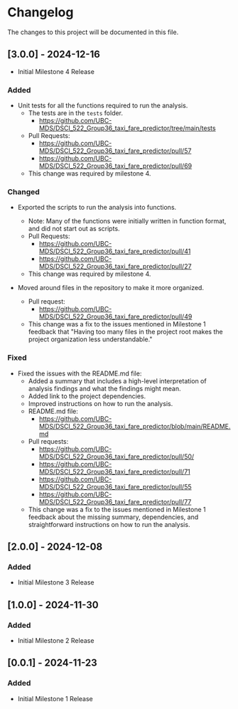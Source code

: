 # Changelog

The changes to this project will be documented in this file.

## [3.0.0] - 2024-12-16

- Initial Milestone 4 Release

### Added

- Unit tests for all the functions required to run the analysis. 
  - The tests are in the `tests` folder.
    - <https://github.com/UBC-MDS/DSCI_522_Group36_taxi_fare_predictor/tree/main/tests>
  - Pull Requests:
    - <https://github.com/UBC-MDS/DSCI_522_Group36_taxi_fare_predictor/pull/57>
    - <https://github.com/UBC-MDS/DSCI_522_Group36_taxi_fare_predictor/pull/69> 
  - This change was required by milestone 4.

### Changed

- Exported the scripts to run the analysis into functions.
  - Note: Many of the functions were initially written in function format, and did not start out as scripts.
  - Pull Requests:
    - <https://github.com/UBC-MDS/DSCI_522_Group36_taxi_fare_predictor/pull/41> 
    - <https://github.com/UBC-MDS/DSCI_522_Group36_taxi_fare_predictor/pull/27>
  - This change was required by milestone 4.

- Moved around files in the repository to make it more organized.
  - Pull request:
    - <https://github.com/UBC-MDS/DSCI_522_Group36_taxi_fare_predictor/pull/49>
  - This change was a fix to the issues mentioned in Milestone 1 feedback that "Having too many files in the project root makes the project organization less understandable."

### Fixed

- Fixed the issues with the README.md file:
  - Added a summary that includes a high-level interpretation of analysis findings and what the findings might mean.
  - Added link to the project dependencies.
  - Improved instructions on how to run the analysis.
  - README.md file:
    - <https://github.com/UBC-MDS/DSCI_522_Group36_taxi_fare_predictor/blob/main/README.md>
  - Pull requests:
    - <https://github.com/UBC-MDS/DSCI_522_Group36_taxi_fare_predictor/pull/50/> 
    - <https://github.com/UBC-MDS/DSCI_522_Group36_taxi_fare_predictor/pull/71> 
    - <https://github.com/UBC-MDS/DSCI_522_Group36_taxi_fare_predictor/pull/55>
    - <https://github.com/UBC-MDS/DSCI_522_Group36_taxi_fare_predictor/pull/77>
  - This change was a fix to the issues mentioned in Milestone 1 feedback about the missing summary, dependencies, and straightforward instructions on how to run the analysis.

## [2.0.0] - 2024-12-08

### Added

- Initial Milestone 3 Release

## [1.0.0] - 2024-11-30

### Added

- Initial Milestone 2 Release

## [0.0.1] - 2024-11-23

### Added

- Initial Milestone 1 Release
